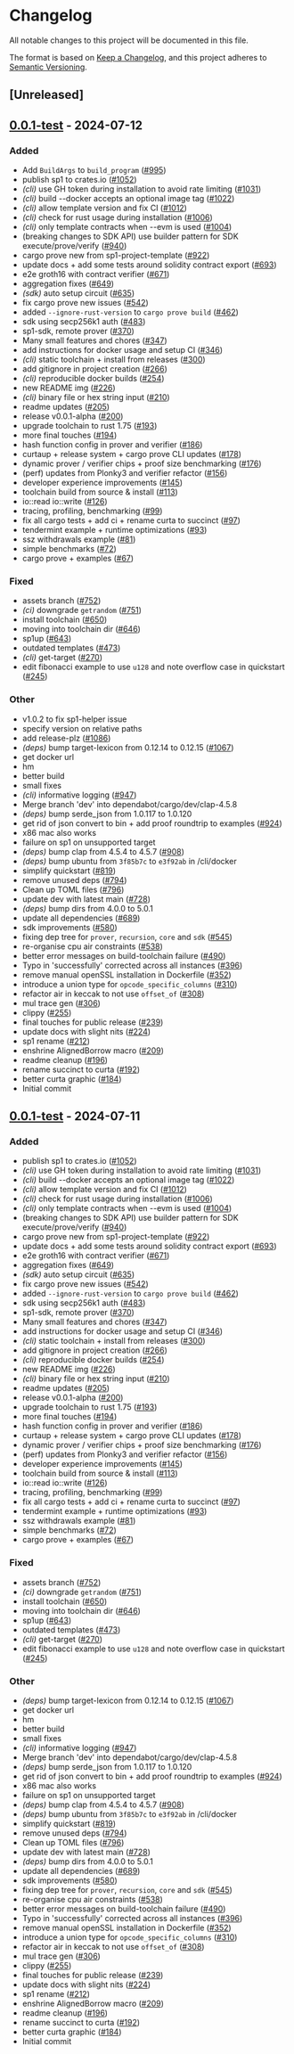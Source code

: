 # Changelog

All notable changes to this project will be documented in this file.

The format is based on [Keep a Changelog](https://keepachangelog.com/en/1.0.0/),
and this project adheres to [Semantic Versioning](https://semver.org/spec/v2.0.0.html).

## [Unreleased]

## [0.0.1-test](https://github.com/succinctlabs/sp1/compare/sp1-cli-v0.0.2-test...sp1-cli-v0.0.2-test) - 2024-07-12

### Added

- Add `BuildArgs` to `build_program` ([#995](https://github.com/succinctlabs/sp1/pull/995))
- publish sp1 to crates.io ([#1052](https://github.com/succinctlabs/sp1/pull/1052))
- _(cli)_ use GH token during installation to avoid rate limiting ([#1031](https://github.com/succinctlabs/sp1/pull/1031))
- _(cli)_ build --docker accepts an optional image tag ([#1022](https://github.com/succinctlabs/sp1/pull/1022))
- _(cli)_ allow template version and fix CI ([#1012](https://github.com/succinctlabs/sp1/pull/1012))
- _(cli)_ check for rust usage during installation ([#1006](https://github.com/succinctlabs/sp1/pull/1006))
- _(cli)_ only template contracts when --evm is used ([#1004](https://github.com/succinctlabs/sp1/pull/1004))
- (breaking changes to SDK API) use builder pattern for SDK execute/prove/verify ([#940](https://github.com/succinctlabs/sp1/pull/940))
- cargo prove new from sp1-project-template ([#922](https://github.com/succinctlabs/sp1/pull/922))
- update docs + add some tests around solidity contract export ([#693](https://github.com/succinctlabs/sp1/pull/693))
- e2e groth16 with contract verifier ([#671](https://github.com/succinctlabs/sp1/pull/671))
- aggregation fixes ([#649](https://github.com/succinctlabs/sp1/pull/649))
- _(sdk)_ auto setup circuit ([#635](https://github.com/succinctlabs/sp1/pull/635))
- fix cargo prove new issues ([#542](https://github.com/succinctlabs/sp1/pull/542))
- added `--ignore-rust-version` to `cargo prove build` ([#462](https://github.com/succinctlabs/sp1/pull/462))
- sdk using secp256k1 auth ([#483](https://github.com/succinctlabs/sp1/pull/483))
- sp1-sdk, remote prover ([#370](https://github.com/succinctlabs/sp1/pull/370))
- Many small features and chores ([#347](https://github.com/succinctlabs/sp1/pull/347))
- add instructions for docker usage and setup CI ([#346](https://github.com/succinctlabs/sp1/pull/346))
- _(cli)_ static toolchain + install from releases ([#300](https://github.com/succinctlabs/sp1/pull/300))
- add gitignore in project creation ([#266](https://github.com/succinctlabs/sp1/pull/266))
- _(cli)_ reproducible docker builds ([#254](https://github.com/succinctlabs/sp1/pull/254))
- new README img ([#226](https://github.com/succinctlabs/sp1/pull/226))
- _(cli)_ binary file or hex string input ([#210](https://github.com/succinctlabs/sp1/pull/210))
- readme updates ([#205](https://github.com/succinctlabs/sp1/pull/205))
- release v0.0.1-alpha ([#200](https://github.com/succinctlabs/sp1/pull/200))
- upgrade toolchain to rust 1.75 ([#193](https://github.com/succinctlabs/sp1/pull/193))
- more final touches ([#194](https://github.com/succinctlabs/sp1/pull/194))
- hash function config in prover and verifier ([#186](https://github.com/succinctlabs/sp1/pull/186))
- curtaup + release system + cargo prove CLI updates ([#178](https://github.com/succinctlabs/sp1/pull/178))
- dynamic prover / verifier chips + proof size benchmarking ([#176](https://github.com/succinctlabs/sp1/pull/176))
- (perf) updates from Plonky3 and verifier refactor ([#156](https://github.com/succinctlabs/sp1/pull/156))
- developer experience improvements ([#145](https://github.com/succinctlabs/sp1/pull/145))
- toolchain build from source & install ([#113](https://github.com/succinctlabs/sp1/pull/113))
- io::read io::write ([#126](https://github.com/succinctlabs/sp1/pull/126))
- tracing, profiling, benchmarking ([#99](https://github.com/succinctlabs/sp1/pull/99))
- fix all cargo tests + add ci + rename curta to succinct ([#97](https://github.com/succinctlabs/sp1/pull/97))
- tendermint example + runtime optimizations ([#93](https://github.com/succinctlabs/sp1/pull/93))
- ssz withdrawals example ([#81](https://github.com/succinctlabs/sp1/pull/81))
- simple benchmarks ([#72](https://github.com/succinctlabs/sp1/pull/72))
- cargo prove + examples ([#67](https://github.com/succinctlabs/sp1/pull/67))

### Fixed

- assets branch ([#752](https://github.com/succinctlabs/sp1/pull/752))
- _(ci)_ downgrade `getrandom` ([#751](https://github.com/succinctlabs/sp1/pull/751))
- install toolchain ([#650](https://github.com/succinctlabs/sp1/pull/650))
- moving into toolchain dir ([#646](https://github.com/succinctlabs/sp1/pull/646))
- sp1up ([#643](https://github.com/succinctlabs/sp1/pull/643))
- outdated templates ([#473](https://github.com/succinctlabs/sp1/pull/473))
- _(cli)_ get-target ([#270](https://github.com/succinctlabs/sp1/pull/270))
- edit fibonacci example to use `u128` and note overflow case in quickstart ([#245](https://github.com/succinctlabs/sp1/pull/245))

### Other

- v1.0.2 to fix sp1-helper issue
- specify version on relative paths
- add release-plz ([#1086](https://github.com/succinctlabs/sp1/pull/1086))
- _(deps)_ bump target-lexicon from 0.12.14 to 0.12.15 ([#1067](https://github.com/succinctlabs/sp1/pull/1067))
- get docker url
- hm
- better build
- small fixes
- _(cli)_ informative logging ([#947](https://github.com/succinctlabs/sp1/pull/947))
- Merge branch 'dev' into dependabot/cargo/dev/clap-4.5.8
- _(deps)_ bump serde_json from 1.0.117 to 1.0.120
- get rid of json convert to bin + add proof roundtrip to examples ([#924](https://github.com/succinctlabs/sp1/pull/924))
- x86 mac also works
- failure on sp1 on unsupported target
- _(deps)_ bump clap from 4.5.4 to 4.5.7 ([#908](https://github.com/succinctlabs/sp1/pull/908))
- _(deps)_ bump ubuntu from `3f85b7c` to `e3f92ab` in /cli/docker
- simplify quickstart ([#819](https://github.com/succinctlabs/sp1/pull/819))
- remove unused deps ([#794](https://github.com/succinctlabs/sp1/pull/794))
- Clean up TOML files ([#796](https://github.com/succinctlabs/sp1/pull/796))
- update dev with latest main ([#728](https://github.com/succinctlabs/sp1/pull/728))
- _(deps)_ bump dirs from 4.0.0 to 5.0.1
- update all dependencies ([#689](https://github.com/succinctlabs/sp1/pull/689))
- sdk improvements ([#580](https://github.com/succinctlabs/sp1/pull/580))
- fixing dep tree for `prover`, `recursion`, `core` and `sdk` ([#545](https://github.com/succinctlabs/sp1/pull/545))
- re-organise cpu air constraints ([#538](https://github.com/succinctlabs/sp1/pull/538))
- better error messages on build-toolchain failure ([#490](https://github.com/succinctlabs/sp1/pull/490))
- Typo in 'successfully' corrected across all instances ([#396](https://github.com/succinctlabs/sp1/pull/396))
- remove manual openSSL installation in Dockerfile ([#352](https://github.com/succinctlabs/sp1/pull/352))
- introduce a union type for `opcode_specific_columns` ([#310](https://github.com/succinctlabs/sp1/pull/310))
- refactor air in keccak to not use `offset_of` ([#308](https://github.com/succinctlabs/sp1/pull/308))
- mul trace gen ([#306](https://github.com/succinctlabs/sp1/pull/306))
- clippy ([#255](https://github.com/succinctlabs/sp1/pull/255))
- final touches for public release ([#239](https://github.com/succinctlabs/sp1/pull/239))
- update docs with slight nits ([#224](https://github.com/succinctlabs/sp1/pull/224))
- sp1 rename ([#212](https://github.com/succinctlabs/sp1/pull/212))
- enshrine AlignedBorrow macro ([#209](https://github.com/succinctlabs/sp1/pull/209))
- readme cleanup ([#196](https://github.com/succinctlabs/sp1/pull/196))
- rename succinct to curta ([#192](https://github.com/succinctlabs/sp1/pull/192))
- better curta graphic ([#184](https://github.com/succinctlabs/sp1/pull/184))
- Initial commit

## [0.0.1-test](https://github.com/succinctlabs/sp1/compare/sp1-cli-v0.0.0-test...sp1-cli-v0.0.2-test) - 2024-07-11

### Added

- publish sp1 to crates.io ([#1052](https://github.com/succinctlabs/sp1/pull/1052))
- _(cli)_ use GH token during installation to avoid rate limiting ([#1031](https://github.com/succinctlabs/sp1/pull/1031))
- _(cli)_ build --docker accepts an optional image tag ([#1022](https://github.com/succinctlabs/sp1/pull/1022))
- _(cli)_ allow template version and fix CI ([#1012](https://github.com/succinctlabs/sp1/pull/1012))
- _(cli)_ check for rust usage during installation ([#1006](https://github.com/succinctlabs/sp1/pull/1006))
- _(cli)_ only template contracts when --evm is used ([#1004](https://github.com/succinctlabs/sp1/pull/1004))
- (breaking changes to SDK API) use builder pattern for SDK execute/prove/verify ([#940](https://github.com/succinctlabs/sp1/pull/940))
- cargo prove new from sp1-project-template ([#922](https://github.com/succinctlabs/sp1/pull/922))
- update docs + add some tests around solidity contract export ([#693](https://github.com/succinctlabs/sp1/pull/693))
- e2e groth16 with contract verifier ([#671](https://github.com/succinctlabs/sp1/pull/671))
- aggregation fixes ([#649](https://github.com/succinctlabs/sp1/pull/649))
- _(sdk)_ auto setup circuit ([#635](https://github.com/succinctlabs/sp1/pull/635))
- fix cargo prove new issues ([#542](https://github.com/succinctlabs/sp1/pull/542))
- added `--ignore-rust-version` to `cargo prove build` ([#462](https://github.com/succinctlabs/sp1/pull/462))
- sdk using secp256k1 auth ([#483](https://github.com/succinctlabs/sp1/pull/483))
- sp1-sdk, remote prover ([#370](https://github.com/succinctlabs/sp1/pull/370))
- Many small features and chores ([#347](https://github.com/succinctlabs/sp1/pull/347))
- add instructions for docker usage and setup CI ([#346](https://github.com/succinctlabs/sp1/pull/346))
- _(cli)_ static toolchain + install from releases ([#300](https://github.com/succinctlabs/sp1/pull/300))
- add gitignore in project creation ([#266](https://github.com/succinctlabs/sp1/pull/266))
- _(cli)_ reproducible docker builds ([#254](https://github.com/succinctlabs/sp1/pull/254))
- new README img ([#226](https://github.com/succinctlabs/sp1/pull/226))
- _(cli)_ binary file or hex string input ([#210](https://github.com/succinctlabs/sp1/pull/210))
- readme updates ([#205](https://github.com/succinctlabs/sp1/pull/205))
- release v0.0.1-alpha ([#200](https://github.com/succinctlabs/sp1/pull/200))
- upgrade toolchain to rust 1.75 ([#193](https://github.com/succinctlabs/sp1/pull/193))
- more final touches ([#194](https://github.com/succinctlabs/sp1/pull/194))
- hash function config in prover and verifier ([#186](https://github.com/succinctlabs/sp1/pull/186))
- curtaup + release system + cargo prove CLI updates ([#178](https://github.com/succinctlabs/sp1/pull/178))
- dynamic prover / verifier chips + proof size benchmarking ([#176](https://github.com/succinctlabs/sp1/pull/176))
- (perf) updates from Plonky3 and verifier refactor ([#156](https://github.com/succinctlabs/sp1/pull/156))
- developer experience improvements ([#145](https://github.com/succinctlabs/sp1/pull/145))
- toolchain build from source & install ([#113](https://github.com/succinctlabs/sp1/pull/113))
- io::read io::write ([#126](https://github.com/succinctlabs/sp1/pull/126))
- tracing, profiling, benchmarking ([#99](https://github.com/succinctlabs/sp1/pull/99))
- fix all cargo tests + add ci + rename curta to succinct ([#97](https://github.com/succinctlabs/sp1/pull/97))
- tendermint example + runtime optimizations ([#93](https://github.com/succinctlabs/sp1/pull/93))
- ssz withdrawals example ([#81](https://github.com/succinctlabs/sp1/pull/81))
- simple benchmarks ([#72](https://github.com/succinctlabs/sp1/pull/72))
- cargo prove + examples ([#67](https://github.com/succinctlabs/sp1/pull/67))

### Fixed

- assets branch ([#752](https://github.com/succinctlabs/sp1/pull/752))
- _(ci)_ downgrade `getrandom` ([#751](https://github.com/succinctlabs/sp1/pull/751))
- install toolchain ([#650](https://github.com/succinctlabs/sp1/pull/650))
- moving into toolchain dir ([#646](https://github.com/succinctlabs/sp1/pull/646))
- sp1up ([#643](https://github.com/succinctlabs/sp1/pull/643))
- outdated templates ([#473](https://github.com/succinctlabs/sp1/pull/473))
- _(cli)_ get-target ([#270](https://github.com/succinctlabs/sp1/pull/270))
- edit fibonacci example to use `u128` and note overflow case in quickstart ([#245](https://github.com/succinctlabs/sp1/pull/245))

### Other

- _(deps)_ bump target-lexicon from 0.12.14 to 0.12.15 ([#1067](https://github.com/succinctlabs/sp1/pull/1067))
- get docker url
- hm
- better build
- small fixes
- _(cli)_ informative logging ([#947](https://github.com/succinctlabs/sp1/pull/947))
- Merge branch 'dev' into dependabot/cargo/dev/clap-4.5.8
- _(deps)_ bump serde_json from 1.0.117 to 1.0.120
- get rid of json convert to bin + add proof roundtrip to examples ([#924](https://github.com/succinctlabs/sp1/pull/924))
- x86 mac also works
- failure on sp1 on unsupported target
- _(deps)_ bump clap from 4.5.4 to 4.5.7 ([#908](https://github.com/succinctlabs/sp1/pull/908))
- _(deps)_ bump ubuntu from `3f85b7c` to `e3f92ab` in /cli/docker
- simplify quickstart ([#819](https://github.com/succinctlabs/sp1/pull/819))
- remove unused deps ([#794](https://github.com/succinctlabs/sp1/pull/794))
- Clean up TOML files ([#796](https://github.com/succinctlabs/sp1/pull/796))
- update dev with latest main ([#728](https://github.com/succinctlabs/sp1/pull/728))
- _(deps)_ bump dirs from 4.0.0 to 5.0.1
- update all dependencies ([#689](https://github.com/succinctlabs/sp1/pull/689))
- sdk improvements ([#580](https://github.com/succinctlabs/sp1/pull/580))
- fixing dep tree for `prover`, `recursion`, `core` and `sdk` ([#545](https://github.com/succinctlabs/sp1/pull/545))
- re-organise cpu air constraints ([#538](https://github.com/succinctlabs/sp1/pull/538))
- better error messages on build-toolchain failure ([#490](https://github.com/succinctlabs/sp1/pull/490))
- Typo in 'successfully' corrected across all instances ([#396](https://github.com/succinctlabs/sp1/pull/396))
- remove manual openSSL installation in Dockerfile ([#352](https://github.com/succinctlabs/sp1/pull/352))
- introduce a union type for `opcode_specific_columns` ([#310](https://github.com/succinctlabs/sp1/pull/310))
- refactor air in keccak to not use `offset_of` ([#308](https://github.com/succinctlabs/sp1/pull/308))
- mul trace gen ([#306](https://github.com/succinctlabs/sp1/pull/306))
- clippy ([#255](https://github.com/succinctlabs/sp1/pull/255))
- final touches for public release ([#239](https://github.com/succinctlabs/sp1/pull/239))
- update docs with slight nits ([#224](https://github.com/succinctlabs/sp1/pull/224))
- sp1 rename ([#212](https://github.com/succinctlabs/sp1/pull/212))
- enshrine AlignedBorrow macro ([#209](https://github.com/succinctlabs/sp1/pull/209))
- readme cleanup ([#196](https://github.com/succinctlabs/sp1/pull/196))
- rename succinct to curta ([#192](https://github.com/succinctlabs/sp1/pull/192))
- better curta graphic ([#184](https://github.com/succinctlabs/sp1/pull/184))
- Initial commit
